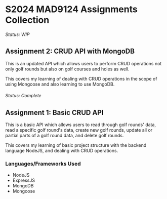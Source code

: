 # S2024 MAD9124 Assignments Collection

###### Status: WIP

## Assignment 2: CRUD API with MongoDB

This is an updated API which allows users to perform CRUD operations
not only golf rounds but also on golf courses and holes as well.

This covers my learning of dealing with CRUD operations in the scope
of using Mongoose and also learning to use MongoDB.

###### Status: Complete

## Assignment 1: Basic CRUD API

This is a basic API which allows users to read through golf rounds' data, read a specific golf round's data, create new golf rounds, update all or partial parts of a golf round data, and delete golf rounds.

This covers my learning of basic project structure with the backend language NodeJS, and dealing with CRUD operations.

### Languages/Frameworks Used

-   NodeJS
-   ExpressJS
-   MongoDB
-   Mongoose
